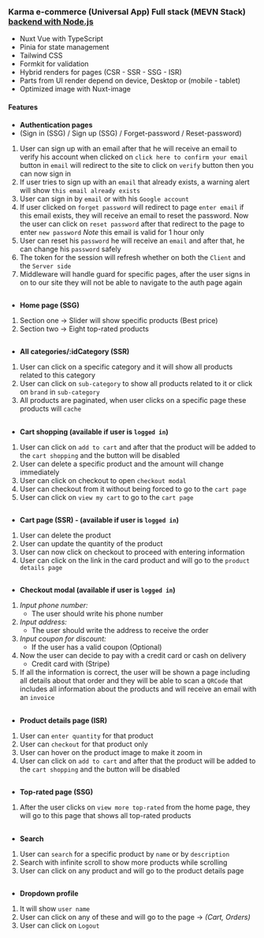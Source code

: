 ### Karma e-commerce (Universal App) Full stack (MEVN Stack) [backend with Node.js](https://github.com/karimtarek0000/karma-e-commerce-backend)

- Nuxt Vue with TypeScript
- Pinia for state management
- Tailwind CSS
- Formkit for validation
- Hybrid renders for pages (CSR - SSR - SSG - ISR)
- Parts from UI render depend on device, Desktop or (mobile - tablet)
- Optimized image with Nuxt-image

#### Features

- **Authentication pages**
- (Sign in (SSG) / Sign up (SSG) / Forget-password / Reset-password)

1.  User can sign up with an email after that he will receive an email to verify his account when clicked on `click here to confirm your email` button in `email` will redirect to the site to click on `verify` button then you can now sign in
2.  If user tries to sign up with an `email` that already exists, a warning alert will show `this email already exists`
3.  User can sign in by `email` or with his `Google account`
4.  If user clicked on `forget password` will redirect to page `enter email` if this email exists, they will receive an email to reset the password. Now the user can click on `reset password` after that redirect to the page to enter `new password`
    _Note_ this email is valid for 1 hour only
5.  User can reset his `password` he will receive an `email` and after that, he can change his `password` safely
6.  The token for the session will refresh whether on both the `Client` and the `Server side`
7.  Middleware will handle guard for specific pages, after the user signs in on to our site they will not be able to navigate to the auth page again

##

- **Home page (SSG)**

1. Section one -> Slider will show specific products (Best price)
2. Section two -> Eight top-rated products

##

- **All categories/:idCategory (SSR)**

1.  User can click on a specific category and it will show all products related to this category
2.  User can click on `sub-category` to show all products related to it or click on `brand` in `sub-category`
3.  All products are paginated, when user clicks on a specific page these products will `cache`

##

- **Cart shopping (available if user is `logged in`)**

1. User can click on `add to cart` and after that the product will be added to the `cart shopping` and the button will be disabled
2. User can delete a specific product and the amount will change immediately
3. User can click on checkout to open `checkout modal`
4. User can checkout from it without being forced to go to the `cart page`
5. User can click on `view my cart` to go to the `cart page`

##

- **Cart page (SSR) - (available if user is `logged in`)**

1. User can delete the product
2. User can update the quantity of the product
3. User can now click on checkout to proceed with entering information
4. User can click on the link in the card product and will go to the `product details page`

##

- **Checkout modal (available if user is `logged in`)**

1. _Input phone number:_
   - The user should write his phone number
2. _Input address:_
   - The user should write the address to receive the order
3. _Input coupon for discount:_
   - If the user has a valid coupon (Optional)
4. Now the user can decide to pay with a credit card or cash on delivery
   - Credit card with (Stripe)
5. If all the information is correct, the user will be shown a page including all details about that order and they will be able to scan a `QRCode` that includes all information about the products and will receive an email with an `invoice`

##

- **Product details page (ISR)**

1. User can `enter quantity` for that product
2. User can `checkout` for that product only
3. User can hover on the product image to make it zoom in
4. User can click on `add to cart` and after that the product will be added to the `cart shopping` and the button will be disabled

##

- **Top-rated page (SSG)**

1.  After the user clicks on `view more top-rated` from the home page, they will go to this page that shows all top-rated products

##

- **Search**

1.  User can `search` for a specific product by `name` or by `description`
2.  Search with infinite scroll to show more products while scrolling
3.  User can click on any product and will go to the product details page

##

- **Dropdown profile**

1. It will show `user name`
2. User can click on any of these and will go to the page -> _(Cart, Orders)_
3. User can click on `Logout`
